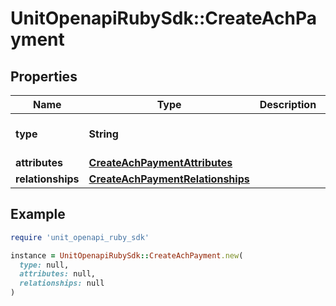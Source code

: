 # UnitOpenapiRubySdk::CreateAchPayment

## Properties

| Name | Type | Description | Notes |
| ---- | ---- | ----------- | ----- |
| **type** | **String** |  | [optional][default to &#39;achPayment&#39;] |
| **attributes** | [**CreateAchPaymentAttributes**](CreateAchPaymentAttributes.md) |  |  |
| **relationships** | [**CreateAchPaymentRelationships**](CreateAchPaymentRelationships.md) |  |  |

## Example

```ruby
require 'unit_openapi_ruby_sdk'

instance = UnitOpenapiRubySdk::CreateAchPayment.new(
  type: null,
  attributes: null,
  relationships: null
)
```

